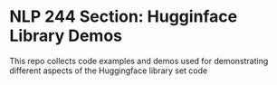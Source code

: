 # NLP 244 Section: Hugginface Library Demos

This repo collects code examples and demos used for demonstrating different aspects of the Huggingface library set
code 